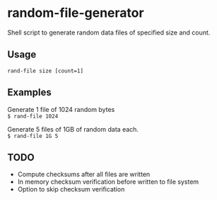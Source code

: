 # random-file-generator
Shell script to generate random data files of specified size and count.

## Usage
`rand-file size [count=1]`

## Examples

Generate 1 file of 1024 random bytes    
`$ rand-file 1024` 

Generate 5 files of 1GB of random data each.  
`$ rand-file 1G 5` 

 ## TODO
 - Compute checksums after all files are written
 - In memory checksum verification before written to file system
 - Option to skip checksum verification 